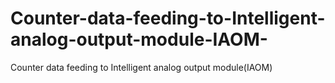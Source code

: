 # Counter-data-feeding-to-Intelligent-analog-output-module-IAOM-
Counter data feeding to Intelligent analog output module(IAOM)
